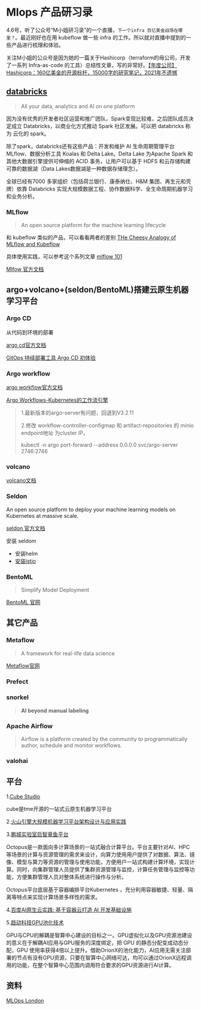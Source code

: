 # Mlops 产品研习录


<!--more-->

4.6号，听了公众号“M小姐研习录”的一个直播，`下一个infra 百亿美金战场在哪里？`。最近刚好也在用 kubeflow 做一些 infra 的工作。所以就对直播中提到的一些产品进行梳理和体验。

关注M小姐的公众号是因为她的一篇关于Hashicorp（terraform的母公司，开发了一系列 Infra-as-code 的工具）总结性文章，写的非常好。[【年度公司】Hashicorp：160亿美金的开源标杆，15000字的研究笔记，2021年不遗憾](https://mp.weixin.qq.com/s/Y2A7-Ui2nzUgodkEbgR6lQ)

## [databricks](https://databricks.com/)

>  All your data, analytics and AI on one platform

因为没有优秀的开发者社区运营和推广团队，Spark变现比较难，之后团队成员决定成立 Databricks，以商业化方式推动 Spark 社区发展。可以把 databricks 称为 云化的 spark。

除了spark，databricks还有这些产品：开发和维护 AI 生命周期管理平台 MLflow、数据分析工具 Koalas 和 Delta Lake。Delta Lake 为Apache Spark 和其他大数据引擎提供可伸缩的 ACID 事务，让用户可以基于 HDFS 和云存储构建可靠的数据湖（Data Lakes数据湖是一种数据存储理念）。

全球已经有7000 多家组织（包括荷兰银行、康泰纳仕、H&M 集团、再生元和壳牌）依靠 Databricks 实现大规模数据工程、协作数据科学、全生命周期机器学习和业务分析。

### MLflow

> An open source platform for the machine learning lifecycle

和 kubeflow 类似的产品，可以看看两者的差别 [THe Cheesy Analogy of MLflow and Kubeflow](https://medium.com/weareservian/the-cheesy-analogy-of-mlflow-and-kubeflow-715a45580fbe)

具体使用实践，可以参考这个系列文章 [mlflow 101](https://medium.com/tag/mlflow-101)

[Mlfow 官方文档](https://mlflow.org/docs/latest/quickstart.html)

## argo+volcano+(seldon/BentoML)搭建云原生机器学习平台

### Argo CD

从代码到环境的部署

[argo cd官方文档](https://argo-cd.readthedocs.io/en/stable/)

[GitOps 持续部署工具 Argo CD 初体验](https://mp.weixin.qq.com/s/Hgp7N_HPkpFjfP_qcl4Fzg)



### Argo workflow

[argo workflow官方文档](https://argoproj.github.io/argo-workflows/)

[Argo Workflows-Kubernetes的工作流引擎](https://cloud.tencent.com/developer/article/1810139)



> 1.最新版本的argo-server有问题，回退到V3.2.11 
>
> 2.修改 workflow-controller-configmap 和 artifact-repositories 的 minio endpoint地址 为cluster IP。
>
> kubectl -n argo port-forward --address 0.0.0.0 svc/argo-server 2746:2746

### volcano

[volcano文档](https://volcano.sh/zh/)

### Seldon

An open source platform to deploy your machine learning models on Kubernetes at massive scale.

[seldon 官方文档](https://docs.seldon.io/projects/seldon-core/en/latest/)

安装 seldom

* 安装helm
* [安装istio](https://istio.io/latest/docs/setup/install/helm/)

### BentoML

>  Simplify Model Deployment

[BentoML 官网](https://docs.bentoml.org/en/latest/quickstart.html)



## 其它产品

### **Metaflow**

>  A framework for real-life data science

[Metaflow官网](https://docs.metaflow.org/)



### Prefect



### snorkel

> **AI beyond** **manual labeling**



### Apache Airflow

> Airflow is a platform created by the community to programmatically author, schedule and monitor workflows.



### valohai







## 平台

1.[Cube Studio](https://github.com/tencentmusic/cube-studio)

cube是tme开源的一站式云原生机器学习平台



2.[火山引擎大规模机器学习平台架构设计与应用实践](https://mp.weixin.qq.com/s/--pWXB1FL8Qf_9mIrVMvYA)



3.[鹏城实验室启智章鱼平台](https://octopus.openi.org.cn/docs/introduction/intro/)

Octopus是一款面向多计算场景的一站式融合计算平台。平台主要针对AI、HPC等场景的计算与资源管理的需求来设计，向算力使用用户提供了对数据、算法、镜像、模型与算力等资源的管理与使用功能，方便用户一站式构建计算环境，实现计算。同时，向集群管理人员提供了集群资源管理与监控，计算任务管理与监控等功能，方便集群管理人员对整体系统进行操作与分析。

Octopus平台底层基于容器编排平台Kubernetes ，充分利用容器敏捷、轻量、隔离等特点来实现计算场景多样性的需求。



4.[百度AI原生云实践: 基于容器云打造 AI 开发基础设施](https://mp.weixin.qq.com/s/UckkV8kFfPE6JZjui_bbtA)



5.[趋动科技GPU池化技术](https://mp.weixin.qq.com/s/y38qjIBn4w0_HPH_3pqhcw)

GPU与CPU的解耦是智算中心建设的目标之一。GPU虚拟化以及GPU资源池建设的意义在于解耦AI应用与GPU服务的深度绑定，把 GPU 的静态分配变成动态分配，GPU 使用率获得4倍以上提升。借助OrionX的池化能力，AI应用无需关注部署的节点有没有GPU资源，只要在智算中心网络可达，均可以通过OrionX远程调用的功能，在整个智算中心范围内调用符合要求的GPU资源进行AI计算。



## 资料

[MLOps London](https://www.youtube.com/channel/UCSBfllj_pRPB36TAZJfjXWg)

